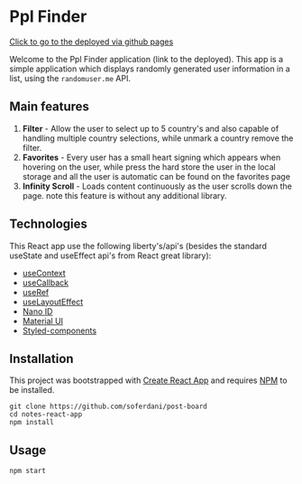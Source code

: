 # Ppl Finder 

[Click to go to the deployed via github pages](https://soferdani.github.io/PplFinder/)

Welcome to the Ppl Finder application (link to the deployed). 
This app is a simple application which displays randomly generated user information in a list, using the `randomuser.me` API.
## Main features
   1. **Filter** - Allow the user to select up to 5 country's and also capable of handling multiple country selections, while unmark a country remove the filter. 
   2. **Favorites** - Every user has a small heart signing which appears when hovering on the user, while press the hard store the user in the local storage and all the user is automatic can be found on the favorites page
   3. **Infinity Scroll** - Loads content continuously as the user scrolls down the page. note this feature is without any additional library.

## Technologies

This React app use the following liberty's/api's (besides the standard useState and useEffect api's from React great library): 
* [useContext](https://reactjs.org/docs/hooks-reference.html#usecontext)
* [useCallback](https://reactjs.org/docs/hooks-reference.html#usecallback)
* [useRef](https://reactjs.org/docs/hooks-reference.html#useref)
* [useLayoutEffect](https://reactjs.org/docs/hooks-reference.html#uselayouteffect)
* [Nano ID](https://www.npmjs.com/package/nanoid)
* [Material UI](https://mui.com/)
* [Styled-components](https://styled-components.com/)

## Installation
This project was bootstrapped with [Create React App](https://github.com/facebookincubator/create-react-app)
and requires [NPM](https://docs.npmjs.com/) to be installed.

    git clone https://github.com/soferdani/post-board
    cd notes-react-app
    npm install

## Usage 
    npm start